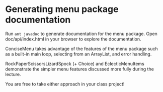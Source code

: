 # Generating menu package documentation

Run ``ant javadoc`` to generate documentation for the menu package.
Open doc/api/index.html in your browser to explore the documentation.

ConciseMenu takes advantage of the features of the menu package
such as a built-in main loop, selecting from an ArrayList, and
error handling.

RockPaperScissorsLizardSpock (+ Choice) and EclecticMenuItems
demonstrate the simpler menu features discussed more fully
during the lecture.

You are free to take either approach in your class project!
